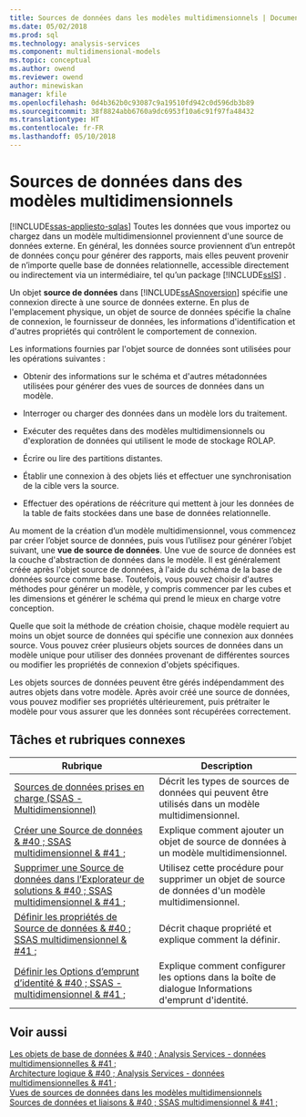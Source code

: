 ```yaml
---
title: Sources de données dans les modèles multidimensionnels | Documents Microsoft
ms.date: 05/02/2018
ms.prod: sql
ms.technology: analysis-services
ms.component: multidimensional-models
ms.topic: conceptual
ms.author: owend
ms.reviewer: owend
author: minewiskan
manager: kfile
ms.openlocfilehash: 0d4b362b0c93087c9a19510fd942c0d596db3b89
ms.sourcegitcommit: 38f8824abb6760a9dc6953f10a6c91f97fa48432
ms.translationtype: HT
ms.contentlocale: fr-FR
ms.lasthandoff: 05/10/2018
---
```

# <a name="data-sources-in-multidimensional-models"></a>Sources de données dans des modèles multidimensionnels
[!INCLUDE[ssas-appliesto-sqlas](../../includes/ssas-appliesto-sqlas.md)]
  Toutes les données que vous importez ou chargez dans un modèle multidimensionnel proviennent d'une source de données externe. En général, les données source proviennent d’un entrepôt de données conçu pour générer des rapports, mais elles peuvent provenir de n’importe quelle base de données relationnelle, accessible directement ou indirectement via un intermédiaire, tel qu’un package [!INCLUDE[ssIS](../../includes/ssis-md.md)] .  
  
 Un objet **source de données** dans [!INCLUDE[ssASnoversion](../../includes/ssasnoversion-md.md)] spécifie une connexion directe à une source de données externe. En plus de l'emplacement physique, un objet de source de données spécifie la chaîne de connexion, le fournisseur de données, les informations d'identification et d'autres propriétés qui contrôlent le comportement de connexion.  
  
 Les informations fournies par l'objet source de données sont utilisées pour les opérations suivantes :  
  
-   Obtenir des informations sur le schéma et d'autres métadonnées utilisées pour générer des vues de sources de données dans un modèle.  
  
-   Interroger ou charger des données dans un modèle lors du traitement.  
  
-   Exécuter des requêtes dans des modèles multidimensionnels ou d'exploration de données qui utilisent le mode de stockage ROLAP.  
  
-   Écrire ou lire des partitions distantes.  
  
-   Établir une connexion à des objets liés et effectuer une synchronisation de la cible vers la source.  
  
-   Effectuer des opérations de réécriture qui mettent à jour les données de la table de faits stockées dans une base de données relationnelle.  
  
 Au moment de la création d’un modèle multidimensionnel, vous commencez par créer l’objet source de données, puis vous l’utilisez pour générer l’objet suivant, une **vue de source de données**. Une vue de source de données est la couche d'abstraction de données dans le modèle. Il est généralement créée après l'objet source de données, à l'aide du schéma de la base de données source comme base. Toutefois, vous pouvez choisir d'autres méthodes pour générer un modèle, y compris commencer par les cubes et les dimensions et générer le schéma qui prend le mieux en charge votre conception.  
  
 Quelle que soit la méthode de création choisie, chaque modèle requiert au moins un objet source de données qui spécifie une connexion aux données source. Vous pouvez créer plusieurs objets sources de données dans un modèle unique pour utiliser des données provenant de différentes sources ou modifier les propriétés de connexion d'objets spécifiques.  
  
 Les objets sources de données peuvent être gérés indépendamment des autres objets dans votre modèle. Après avoir créé une source de données, vous pouvez modifier ses propriétés ultérieurement, puis prétraiter le modèle pour vous assurer que les données sont récupérées correctement.  
  
## <a name="related-topics-and-tasks"></a>Tâches et rubriques connexes  
  
|Rubrique| Description|  
|-----------|-----------------|  
|[Sources de données prises en charge &#40;SSAS - Multidimensionnel&#41;](../../analysis-services/multidimensional-models/supported-data-sources-ssas-multidimensional.md)|Décrit les types de sources de données qui peuvent être utilisés dans un modèle multidimensionnel.|  
|[Créer une Source de données & #40 ; SSAS multidimensionnel & #41 ;](../../analysis-services/multidimensional-models/create-a-data-source-ssas-multidimensional.md)|Explique comment ajouter un objet de source de données à un modèle multidimensionnel.|  
|[Supprimer une Source de données dans l’Explorateur de solutions & #40 ; SSAS multidimensionnel & #41 ;](../../analysis-services/multidimensional-models/delete-a-data-source-in-solution-explorer-ssas-multidimensional.md)|Utilisez cette procédure pour supprimer un objet de source de données d'un modèle multidimensionnel.|  
|[Définir les propriétés de Source de données & #40 ; SSAS multidimensionnel & #41 ;](../../analysis-services/multidimensional-models/set-data-source-properties-ssas-multidimensional.md)|Décrit chaque propriété et explique comment la définir.|  
|[Définir les Options d’emprunt d’identité & #40 ; SSAS - multidimensionnel & #41 ;](../../analysis-services/multidimensional-models/set-impersonation-options-ssas-multidimensional.md)|Explique comment configurer les options dans la boîte de dialogue Informations d'emprunt d'identité.|  
  
## <a name="see-also"></a>Voir aussi  
 [Les objets de base de données & #40 ; Analysis Services - données multidimensionnelles & #41 ;](../../analysis-services/multidimensional-models/olap-logical/database-objects-analysis-services-multidimensional-data.md)   
 [Architecture logique & #40 ; Analysis Services - données multidimensionnelles & #41 ;](../../analysis-services/multidimensional-models/olap-logical/understanding-microsoft-olap-logical-architecture.md)   
 [Vues de sources de données dans les modèles multidimensionnels](../../analysis-services/multidimensional-models/data-source-views-in-multidimensional-models.md)   
 [Sources de données et liaisons & #40 ; SSAS multidimensionnel & #41 ;](../../analysis-services/multidimensional-models/data-sources-and-bindings-ssas-multidimensional.md)  
  
  
